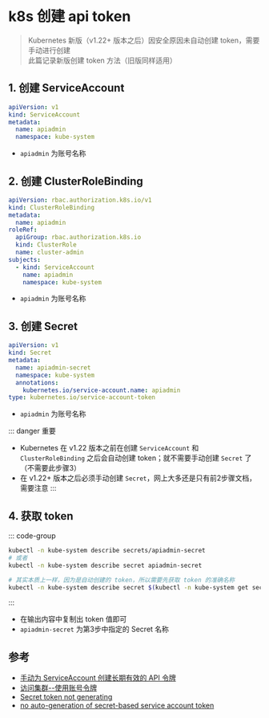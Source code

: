 # k8s 创建 api token
> Kubernetes 新版（v1.22+ 版本之后）因安全原因未自动创建 token，需要手动进行创建  
> 此篇记录新版创建 token 方法（旧版同样适用）

## 1. 创建 ServiceAccount
```yaml
apiVersion: v1
kind: ServiceAccount
metadata:
  name: apiadmin
  namespace: kube-system
```
- `apiadmin` 为账号名称

## 2. 创建 ClusterRoleBinding
```yaml
apiVersion: rbac.authorization.k8s.io/v1
kind: ClusterRoleBinding
metadata:
  name: apiadmin
roleRef:
  apiGroup: rbac.authorization.k8s.io
  kind: ClusterRole
  name: cluster-admin
subjects:
  - kind: ServiceAccount
    name: apiadmin
    namespace: kube-system
```
- `apiadmin` 为账号名称

## 3. 创建 Secret
```yaml
apiVersion: v1
kind: Secret
metadata:
  name: apiadmin-secret
  namespace: kube-system
  annotations:
    kubernetes.io/service-account.name: apiadmin
type: kubernetes.io/service-account-token
```
- `apiadmin` 为账号名称

::: danger 重要
- Kubernetes 在 v1.22 版本之前在创建 `ServiceAccount` 和 `ClusterRoleBinding` 之后会自动创建 token；就不需要手动创建 `Secret` 了（不需要此步骤3）
- 在 v1.22+ 版本之后必须手动创建 `Secret`，网上大多还是只有前2步骤文档，需要注意
:::

## 4. 获取 token
::: code-group
```bash [新版]
kubectl -n kube-system describe secrets/apiadmin-secret
# 或者
kubectl -n kube-system describe secret apiadmin-secret
```

```bash [旧版]
# 其实本质上一样，因为是自动创建的 token，所以需要先获取 token 的准确名称
kubectl -n kube-system describe secret $(kubectl -n kube-system get secret | grep apiadmin | awk '{print $1}')

```
:::
- 在输出内容中复制出 token 值即可
- `apiadmin-secret` 为第3步中指定的 Secret 名称

## 参考
- [手动为 ServiceAccount 创建长期有效的 API 令牌](https://kubernetes.io/zh-cn/docs/tasks/configure-pod-container/configure-service-account/#manually-create-a-long-lived-api-token-for-a-serviceaccount)
- [访问集群--使用账号令牌](https://kubernetes.io/zh-cn/docs/tasks/access-application-cluster/access-cluster/#without-kubectl-proxy)
- [Secret token not generating](https://discuss.kubernetes.io/t/secret-token-not-generating/16923/14)
- [no auto-generation of secret-based service account token](https://github.com/kubernetes/kubernetes/pull/108309)
